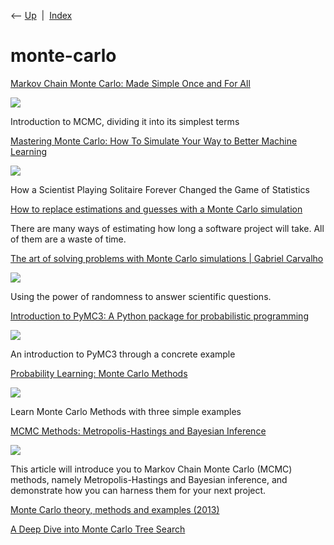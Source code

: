 <div class="nav">

⟵ [Up](index.html)  \|  [Index](index.html)

</div>

# monte-carlo

<div class="cards">

<div class="card">

<div class="card-title">

[Markov Chain Monte Carlo: Made Simple Once and For
All](https://towardsdatascience.com/markov-chain-monte-carlo-made-simple-once-and-for-all-e86e8384186c?source=rss----7f60cf5620c9---4)

</div>

<div class="card-image">

[![](https://miro.medium.com/v2/da:true/resize:fit:1200/0*NzII1RX_ekPM8HOb)](https://towardsdatascience.com/markov-chain-monte-carlo-made-simple-once-and-for-all-e86e8384186c?source=rss----7f60cf5620c9---4)

</div>

Introduction to MCMC, dividing it into its simplest terms

</div>

<div class="card">

<div class="card-title">

[Mastering Monte Carlo: How To Simulate Your Way to Better Machine
Learning](https://towardsdatascience.com/mastering-monte-carlo-how-to-simulate-your-way-to-better-machine-learning-models-6b57ec4e5514)

</div>

<div class="card-image">

[![](https://miro.medium.com/v2/resize:fit:1200/1*74t4-f8cMxKbz3AnryKntw.jpeg)](https://towardsdatascience.com/mastering-monte-carlo-how-to-simulate-your-way-to-better-machine-learning-models-6b57ec4e5514)

</div>

How a Scientist Playing Solitaire Forever Changed the Game of Statistics

</div>

<div class="card">

<div class="card-title">

[How to replace estimations and guesses with a Monte Carlo
simulation](https://lucasfcosta.com/2021/09/20/monte-carlo-forecasts.html)

</div>

There are many ways of estimating how long a software project will take.
All of them are a waste of time.

</div>

<div class="card">

<div class="card-title">

[The art of solving problems with Monte Carlo simulations \| Gabriel
Carvalho](https://ggcarvalho.dev/posts/montecarlo)

</div>

<div class="card-image">

[![](https://ggcarvalho.dev/img/posts/montecarlo/dies.jpg)](https://ggcarvalho.dev/posts/montecarlo)

</div>

Using the power of randomness to answer scientific questions.

</div>

<div class="card">

<div class="card-title">

[Introduction to PyMC3: A Python package for probabilistic
programming](https://towardsdatascience.com/introduction-to-pymc3-a-python-package-for-probabilistic-programming-5299278b428?source=rss----7f60cf5620c9---4)

</div>

<div class="card-image">

[![](https://miro.medium.com/v2/resize:fit:741/0*LczYO1ovGPOrIR4S.png)](https://towardsdatascience.com/introduction-to-pymc3-a-python-package-for-probabilistic-programming-5299278b428?source=rss----7f60cf5620c9---4)

</div>

An introduction to PyMC3 through a concrete example

</div>

<div class="card">

<div class="card-title">

[Probability Learning: Monte Carlo
Methods](https://towardsdatascience.com/probability-learning-monte-carlo-methods-6ea4f35c49c6?source=rss----7f60cf5620c9---4)

</div>

<div class="card-image">

[![](https://miro.medium.com/v2/resize:fit:1200/1*yct2wSsXAd4M6F5SqGnsvQ.jpeg)](https://towardsdatascience.com/probability-learning-monte-carlo-methods-6ea4f35c49c6?source=rss----7f60cf5620c9---4)

</div>

Learn Monte Carlo Methods with three simple examples

</div>

<div class="card">

<div class="card-title">

[MCMC Methods: Metropolis-Hastings and Bayesian
Inference](https://www.toptal.com/algorithms/metropolis-hastings-bayesian-inference)

</div>

<div class="card-image">

[![](https://bs-uploads.toptal.io/blackfish-uploads/components/open_graph_image/8958646/og_image/optimized/1217_Markov_Chain_Lina_Social-57720468d99ced29bef63bfdd483d5e3.png)](https://www.toptal.com/algorithms/metropolis-hastings-bayesian-inference)

</div>

This article will introduce you to Markov Chain Monte Carlo (MCMC)
methods, namely Metropolis-Hastings and Bayesian inference, and
demonstrate how you can harness them for your next project.

</div>

<div class="card">

<div class="card-title">

[Monte Carlo theory, methods and examples
(2013)](http://statweb.stanford.edu/~owen/mc)

</div>

</div>

<div class="card">

<div class="card-title">

[A Deep Dive into Monte Carlo Tree
Search](http://www.moderndescartes.com/essays/deep_dive_mcts)

</div>

</div>

</div>
